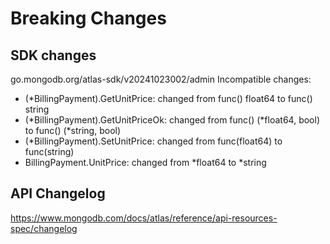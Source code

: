# Breaking Changes

## SDK changes

go.mongodb.org/atlas-sdk/v20241023002/admin
Incompatible changes:

- (\*BillingPayment).GetUnitPrice: changed from func() float64 to func() string
- (*BillingPayment).GetUnitPriceOk: changed from func() (*float64, bool) to func() (\*string, bool)
- (\*BillingPayment).SetUnitPrice: changed from func(float64) to func(string)
- BillingPayment.UnitPrice: changed from *float64 to *string

## API Changelog

https://www.mongodb.com/docs/atlas/reference/api-resources-spec/changelog
